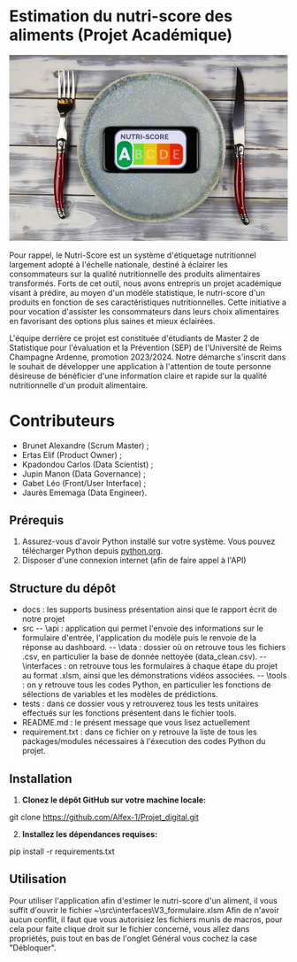 # Estimation du nutri-score des aliments (Projet Académique)

![Logo](https://github.com/Alfex-1/Projet_digital/blob/main/docs/nutri.jpg)

Pour rappel, le Nutri-Score est un système d'étiquetage nutritionnel largement adopté à l'échelle nationale, destiné à éclairer les consommateurs sur la qualité nutritionnelle des produits alimentaires transformés. Forts de cet outil, nous avons entrepris un projet académique visant à prédire, au moyen d'un modèle statistique, le nutri-score d'un produits en fonction de ses caractéristiques nutritionnelles. Cette initiative a pour vocation d'assister les consommateurs dans leurs choix alimentaires en favorisant des options plus saines et mieux éclairées.

L'équipe derrière ce projet est constituée d'étudiants de Master 2 de Statistique pour l'évaluation et la Prévention (SEP) de l'Université de Reims Champagne Ardenne, promotion 2023/2024. Notre démarche s'inscrit dans le souhait de développer une application à l'attention de toute personne désireuse de bénéficier d'une information claire et rapide sur la qualité nutritionnelle d'un produit alimentaire.

# Contributeurs

- Brunet Alexandre (Scrum Master) ;
- Ertas Elif (Product Owner) ;
- Kpadondou Carlos (Data Scientist) ;
- Jupin Manon (Data Governance) ;
- Gabet Léo (Front/User Interface) ;
- Jaurès Ememaga (Data Engineer).

## Prérequis

1. Assurez-vous d'avoir Python installé sur votre système. Vous pouvez télécharger Python depuis [python.org](https://www.python.org/).
2. Disposer d'une connexion internet (afin de faire appel à l'API)

## Structure du dépôt 

- docs : les supports business présentation ainsi que le rapport écrit de notre projet
- src -- \api : application qui permet l'envoie des informations sur le formulaire d'entrée, l'application du modèle puis le renvoie de la réponse au dashboard.
      -- \data : dossier où on retrouve tous les fichiers .csv, en particulier la base de donnée nettoyée (data_clean.csv).
      -- \interfaces : on retrouve tous les formulaires à chaque étape du projet au format .xlsm, ainsi que les démonstrations vidéos associées. 
      -- \tools : on y retrouve tous les codes Python, en particulier les fonctions de sélections de variables et les modèles de prédictions.
- tests : dans ce dossier vous y retrouverez tous les tests unitaires effectués sur les fonctions présentent dans le fichier tools.
- README.md : le présent message que vous lisez actuellement 
- requirement.txt : dans ce fichier on y retrouve la liste de tous les packages/modules nécessaires à l'éxecution des codes Python du projet.

## Installation

1. **Clonez le dépôt GitHub sur votre machine locale:**

git clone https://github.com/Alfex-1/Projet_digital.git

2. **Installez les dépendances requises:**

pip install -r requirements.txt

## Utilisation

Pour utiliser l'application afin d'estimer le nutri-score d'un aliment, il vous suffit d'ouvrir le fichier ~\src\interfaces\V3_formulaire.xlsm 
Afin de n'avoir aucun conflit, il faut que vous autorisiez les fichiers munis de macros, pour cela pour faite clique droit sur le fichier concerné, vous allez dans propriétés, puis tout en bas de l'onglet Général vous cochez la case "Débloquer".
